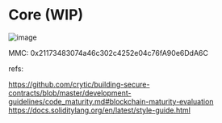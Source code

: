 # Core (WIP)
![image](https://github.com/user-attachments/assets/3e480196-10c5-4324-b664-81839f8ca1f3)


MMC: 0x21173483074a46c302c4252e04c76fA90e6DdA6C

refs:

https://github.com/crytic/building-secure-contracts/blob/master/development-guidelines/code_maturity.md#blockchain-maturity-evaluation
https://docs.soliditylang.org/en/latest/style-guide.html











